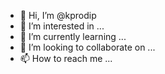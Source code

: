 - 👋 Hi, I’m @kprodip
- 👀 I’m interested in ...
- 🌱 I’m currently learning ...
- 💞️ I’m looking to collaborate on ...
- 📫 How to reach me ...

<!---
kprodip/kprodip is a ✨ special ✨ repository because its `README.md` (this file) appears on your GitHub profile.
You can click the Preview link to take a look at your changes.
--->
